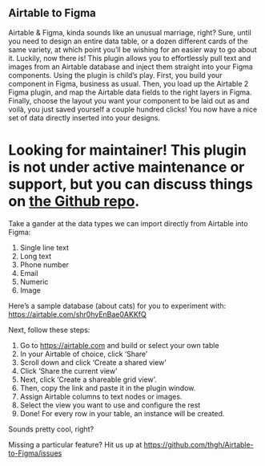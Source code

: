 

Airtable to Figma
---

Airtable & Figma, kinda sounds like an unusual marriage, right? Sure, until you need to design an entire data table, or a dozen different cards of the same variety, at which point you’ll be wishing for an easier way to go about it. Luckily, now there is! This plugin allows you to effortlessly pull text and images from an Airtable database and inject them straight into your Figma components. Using the plugin is child’s play. First, you build your component in Figma, business as usual. Then, you load up the Airtable 2 Figma plugin, and map the Airtable data fields to the right layers in Figma. Finally, choose the layout you want your component to be laid out as and voilà, you just saved yourself a couple hundred clicks! You now have a nice set of data directly inserted  into your designs.

# Looking for maintainer! This plugin is not under active maintenance or support, but you can discuss things on [the Github repo](https://github.com/thgh/Airtable-to-Figma/issues).

Take a gander at the data types we can import directly from Airtable into Figma:

1. Single line text
2. Long text
3. Phone number
4. Email
5. Numeric
6. Image

Here’s a sample database (about cats) for you to experiment with: https://airtable.com/shr0hyEnBae0AKKfQ

Next, follow these steps:

1. Go to https://airtable.com and build or select your own table
2. In your Airtable of choice, click ‘Share’
3. Scroll down and click ‘Create a shared view’
4. Click ‘Share the current view’
5. Next, click ‘Create a shareable grid view’.
6. Then, copy the link and paste it in the plugin window.
7. Assign Airtable columns to text nodes or images.
8. Select the view you want to use and configure the rest
9. Done! For every row in your table, an instance will be created.

Sounds pretty cool, right?

Missing a particular feature? Hit us up at https://github.com/thgh/Airtable-to-Figma/issues
